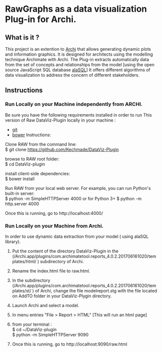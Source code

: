 # RawGraphs as a data visualization Plug-in for Archi.
## What is it ? 
This project is an extention to [Archi](https://github.com/archimatetool/archi)  that allows generating dynamic plots and information graphics. 
It is designed for architects using the modelling technique Archimate with Archi.
The Plug-in extracts automatically data from the set of concepts and relationships from the model [using the open source JavaScript SQL database [alaSQL](https://github.com/agershun/alasql)]
It offers different algorithms of data visualization to address the concern of different stakeholders.

## Instructions

### Run Locally on your Machine independently from ARCHI. 
Be sure you have the following requirements installed in order to run This version of Raw DataViz-Plugin locally in your machine : 
- [git](https://git-scm.com/book/en/v2/Getting-Started-Installing-Git)
- [bower](https://bower.io/#installing-bower)
Instructions:
 
Clone RAW from the command line:\
$ git clone https://github.com/Kechmade/DataViz-Plugin

browse to RAW root folder: \
$ cd DataViz-plugin

install client-side dependencies:\
$ bower install

Run RAW from your local web server. For example, you can run Python's built-in server:\
$ python -m SimpleHTTPServer 4000
or for Python 3+
$ python -m http.server 4000

Once this is running, go to http://localhost:4000/

### Run Locally on your Machine from Archi. 
In order to use dynamic data extraction from  your model ( using alaSQL library). 
1. Put the content of the directory DataViz-Plugin in the (/Archi.app/plugins/com.archimatetool.reports_4.0.2.201706161020/templates/html/ ) subdirectory of Archi. 
2. Rename the index.html file to raw.html. 
3. In the subdirectory (/Archi.app/plugins/com.archimatetool.reports_4.0.2.201706161020/templates/st/ ) of Archi, change the file modelreport.stg with the file located on AddTO folder in your DataViz-Plygin directory.
4. Launch Archi and select a model. 
5. In menu entries "File > Report > HTML" [This will run an html page]
6. from your terminal : \
$ cd ~/DataViz-plugin \
$ python -m SimpleHTTPServer 9090

7. Once this is running, go to   http://localhost:9090/raw.html
